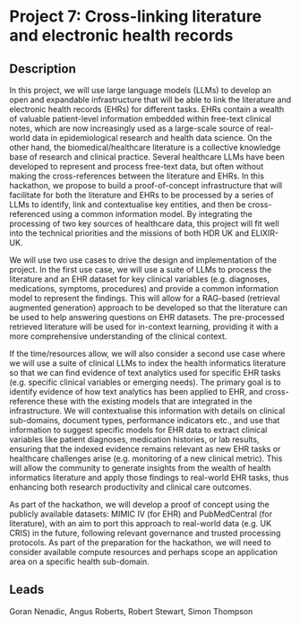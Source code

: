 # Project 7: Cross-linking literature and electronic health records

## Description

In this project, we will use large language models (LLMs) to develop an open and expandable infrastructure that will be able to link the literature and electronic health records (EHRs) for different tasks. EHRs contain a wealth of valuable patient-level information embedded within free-text clinical notes, which are now increasingly used as a large-scale source of real-world data in epidemiological research and health data science. On the other hand, the biomedical/healthcare literature is a collective knowledge base of research and clinical practice. Several healthcare LLMs have been developed to represent and process free-text data, but often without making the cross-references between the literature and EHRs. In this hackathon, we propose to build a proof-of-concept infrastructure that will facilitate for both the literature and EHRs to be processed by a series of LLMs to identify, link and contextualise key entities, and then be cross-referenced using a common information model. By integrating the processing of two key sources of healthcare data, this project will fit well into the technical priorities and the missions of both HDR UK and ELIXIR-UK.

We will use two use cases to drive the design and implementation of the project. In the first use case, we will use a suite of LLMs to process the literature and an EHR dataset for key clinical variables (e.g. diagnoses, medications, symptoms, procedures) and provide a common information model to represent the findings. This will allow for a RAG-based (retrieval augmented generation) approach to be developed so that the literature can be used to help answering questions on EHR datasets. The pre-processed retrieved literature will be used for in-context learning, providing it with a more comprehensive understanding of the clinical context.

If the time/resources allow, we will also consider a second use case where we will use a suite of clinical LLMs to index the health informatics literature so that we can find evidence of text analytics used for specific EHR tasks (e.g. specific clinical variables or emerging needs). The primary goal is to identify evidence of how text analytics has been applied to EHR, and cross-reference these with the existing models that are integrated in the infrastructure. We will contextualise this information with details on clinical sub-domains, document types, performance indicators etc., and use that information to suggest specific models for EHR data to extract clinical variables like patient diagnoses, medication histories, or lab results, ensuring that the indexed evidence remains relevant as new EHR tasks or healthcare challenges arise (e.g. monitoring of a new clinical metric). This will allow the community to generate insights from the wealth of health informatics literature and apply those findings to real-world EHR tasks, thus enhancing both research productivity and clinical care outcomes.

As part of the hackathon, we will develop a proof of concept using the publicly available datasets: MIMIC IV (for EHR) and PubMedCentral (for literature), with an aim to port this approach to real-world data (e.g. UK CRIS) in the future, following relevant governance and trusted processing protocols. As part of the preparation for the hackathon, we will need to consider available compute resources and perhaps scope an application area on a specific health sub-domain.

## Leads

Goran Nenadic, Angus Roberts, Robert Stewart, Simon Thompson
